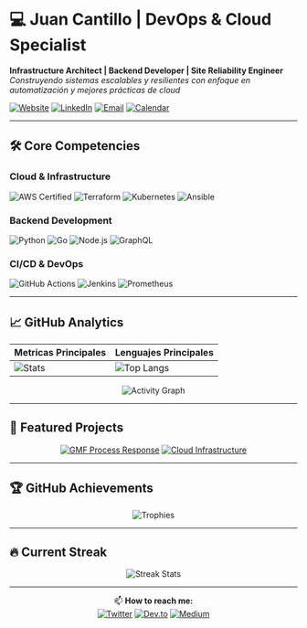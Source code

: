 # 💻 Juan Cantillo | DevOps & Cloud Specialist

**Infrastructure Architect | Backend Developer | Site Reliability Engineer**  
*Construyendo sistemas escalables y resilientes con enfoque en automatización y mejores prácticas de cloud*

[![Website](https://img.shields.io/badge/Portfolio-FF5722?style=for-the-badge&logo=google-chrome&logoColor=white)](#)
[![LinkedIn](https://img.shields.io/badge/LinkedIn-0A66C2?style=for-the-badge&logo=linkedin&logoColor=white)](https://www.linkedin.com/in/juancantillom/)
[![Email](https://img.shields.io/badge/Email-EA4335?style=for-the-badge&logo=gmail&logoColor=white)](mailto:juanjo0216@gmail.com)
[![Calendar](https://img.shields.io/badge/Agendar-4285F4?style=for-the-badge&logo=google-calendar&logoColor=white)](#)

---

## 🛠️ Core Competencies

### **Cloud & Infrastructure**
![AWS Certified](https://img.shields.io/badge/AWS_Certified-FF9900?style=for-the-badge&logo=amazonaws&logoColor=white)
![Terraform](https://img.shields.io/badge/Terraform-7B42BC?style=for-the-badge&logo=terraform&logoColor=white)
![Kubernetes](https://img.shields.io/badge/Kubernetes-326CE5?style=for-the-badge&logo=kubernetes&logoColor=white)
![Ansible](https://img.shields.io/badge/Ansible-EE0000?style=for-the-badge&logo=ansible&logoColor=white)

### **Backend Development**
![Python](https://img.shields.io/badge/Python-3776AB?style=for-the-badge&logo=python&logoColor=white)
![Go](https://img.shields.io/badge/Go-00ADD8?style=for-the-badge&logo=go&logoColor=white)
![Node.js](https://img.shields.io/badge/Node.js-339933?style=for-the-badge&logo=nodedotjs&logoColor=white)
![GraphQL](https://img.shields.io/badge/GraphQL-E10098?style=for-the-badge&logo=graphql&logoColor=white)

### **CI/CD & DevOps**
![GitHub Actions](https://img.shields.io/badge/GitHub_Actions-2088FF?style=for-the-badge&logo=githubactions&logoColor=white)
![Jenkins](https://img.shields.io/badge/Jenkins-D24939?style=for-the-badge&logo=jenkins&logoColor=white)
![Prometheus](https://img.shields.io/badge/Prometheus-E6522C?style=for-the-badge&logo=prometheus&logoColor=white)

---

## 📈 GitHub Analytics

<div align="center">
  
| Metricas Principales | Lenguajes Principales |
|----------------------|-----------------------|
| ![Stats](https://github-readme-stats.vercel.app/api?username=jcantillom&show_icons=true&theme=algolia&hide_border=true&include_all_commits=true&count_private=true&hide=issues) | ![Top Langs](https://github-readme-stats.vercel.app/api/top-langs/?username=jcantillom&layout=compact&theme=algolia&hide_border=true&hide=html,css,scss) |

![Activity Graph](https://github-readme-activity-graph.vercel.app/graph?username=jcantillom&theme=github-compact&hide_border=true&area=true&custom_title=Historial%20de%20Contribuciones)

</div>

---

## 🚀 Featured Projects

<div align="center">

[![GMF Process Response](https://github-readme-stats.vercel.app/api/pin/?username=jcantillom&repo=gmf_process_response&theme=algolia&show_owner=true)](https://github.com/jcantillom/gmf_process_response)
[![Cloud Infrastructure](https://github-readme-stats.vercel.app/api/pin/?username=jcantillom&repo=cloud-infrastructure&theme=algolia&show_owner=true)](https://github.com/jcantillom/cloud-infrastructure)

</div>

---

## 🏆 GitHub Achievements

<div align="center">

![Trophies](https://github-profile-trophy.vercel.app/?username=jcantillom&theme=algolia&no-frame=true&margin-w=15&row=2&column=4)

</div>

---

## 🔥 Current Streak

<div align="center">

![Streak Stats](https://streak-stats.demolab.com?user=jcantillom&theme=algolia&hide_border=true&date_format=j%20M%5B%20Y%5D&background=45%2C1F1F1F%2C0D1117)

</div>

---

<div align="center">
  
📫 **How to reach me:**  
[![Twitter](https://img.shields.io/badge/Twitter-1DA1F2?style=for-the-badge&logo=twitter&logoColor=white)](https://twitter.com/)
[![Dev.to](https://img.shields.io/badge/dev.to-0A0A0A?style=for-the-badge&logo=devdotto&logoColor=white)](https://dev.to/)
[![Medium](https://img.shields.io/badge/Medium-12100E?style=for-the-badge&logo=medium&logoColor=white)](https://medium.com/)

</div>